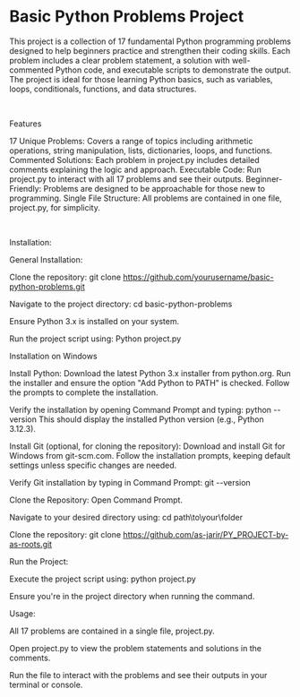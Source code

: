 <h1>Basic Python Problems Project</h1>

<p>

This project is a collection of 17 fundamental Python programming problems designed to help beginners practice and strengthen their coding skills. Each problem includes a clear problem statement, a solution with well-commented Python code, and executable scripts to demonstrate the output. The project is ideal for those learning Python basics, such as variables, loops, conditionals, functions, and data structures.

</p>

<br>

<p>

Features

17 Unique Problems: Covers a range of topics including arithmetic operations, string manipulation, lists, dictionaries, loops, and functions.
Commented Solutions: Each problem in project.py includes detailed comments explaining the logic and approach.
Executable Code: Run project.py to interact with all 17 problems and see their outputs.
Beginner-Friendly: Problems are designed to be approachable for those new to programming.
Single File Structure: All problems are contained in one file, project.py, for simplicity.

</p>
<br>
<p>

Installation:




General Installation:

Clone the repository:
git clone https://github.com/yourusername/basic-python-problems.git

Navigate to the project directory:
cd basic-python-problems

Ensure Python 3.x is installed on your system.

Run the project script using:
Python project.py





Installation on Windows

Install Python:
Download the latest Python 3.x installer from python.org.
Run the installer and ensure the option "Add Python to PATH" is checked.
Follow the prompts to complete the installation.

Verify the installation by opening Command Prompt and typing:
python --version
This should display the installed Python version (e.g., Python 3.12.3).


Install Git (optional, for cloning the repository):
Download and install Git for Windows from git-scm.com.
Follow the installation prompts, keeping default settings unless specific changes are needed.

Verify Git installation by typing in Command Prompt:
git --version

Clone the Repository:
Open Command Prompt.

Navigate to your desired directory using:
cd path\to\your\folder

Clone the repository:
git clone https://github.com/as-jarir/PY_PROJECT-by-as-roots.git



Run the Project:

Execute the project script using:
python project.py

Ensure you're in the project directory when running the command.


Usage:

All 17 problems are contained in a single file, project.py.

Open project.py to view the problem statements and solutions in the comments.

Run the file to interact with the problems and see their outputs in your terminal or console.


</p>
